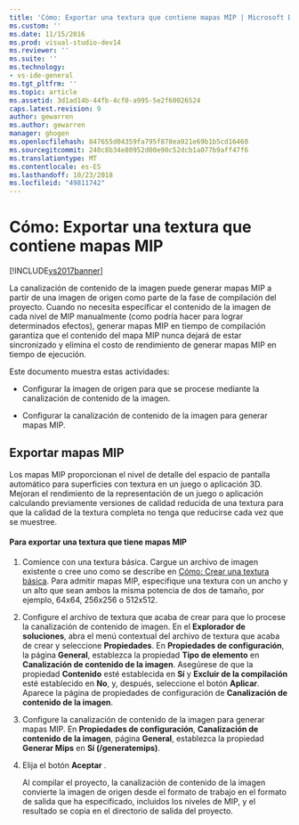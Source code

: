```yaml
---
title: 'Cómo: Exportar una textura que contiene mapas MIP | Microsoft Docs'
ms.custom: ''
ms.date: 11/15/2016
ms.prod: visual-studio-dev14
ms.reviewer: ''
ms.suite: ''
ms.technology:
- vs-ide-general
ms.tgt_pltfrm: ''
ms.topic: article
ms.assetid: 3d1ad14b-44fb-4cf0-a995-5e2f60026524
caps.latest.revision: 9
author: gewarren
ms.author: gewarren
manager: ghogen
ms.openlocfilehash: 847655d04359fa795f878ea921e69b1b5cd16460
ms.sourcegitcommit: 240c8b34e80952d00e90c52dcb1a077b9aff47f6
ms.translationtype: MT
ms.contentlocale: es-ES
ms.lasthandoff: 10/23/2018
ms.locfileid: "49811742"
---
```

# <a name="how-to-export-a-texture-that-contains-mipmaps"></a>Cómo: Exportar una textura que contiene mapas MIP
[!INCLUDE[vs2017banner](../includes/vs2017banner.md)]

La canalización de contenido de la imagen puede generar mapas MIP a partir de una imagen de origen como parte de la fase de compilación del proyecto. Cuando no necesita especificar el contenido de la imagen de cada nivel de MIP manualmente (como podría hacer para lograr determinados efectos), generar mapas MIP en tiempo de compilación garantiza que el contenido del mapa MIP nunca dejará de estar sincronizado y elimina el costo de rendimiento de generar mapas MIP en tiempo de ejecución.  
  
 Este documento muestra estas actividades:  
  
-   Configurar la imagen de origen para que se procese mediante la canalización de contenido de la imagen.  
  
-   Configurar la canalización de contenido de la imagen para generar mapas MIP.  
  
## <a name="exporting-mipmaps"></a>Exportar mapas MIP  
 Los mapas MIP proporcionan el nivel de detalle del espacio de pantalla automático para superficies con textura en un juego o aplicación 3D. Mejoran el rendimiento de la representación de un juego o aplicación calculando previamente versiones de calidad reducida de una textura para que la calidad de la textura completa no tenga que reducirse cada vez que se muestree.  
  
#### <a name="to-export-a-texture-that-has-mipmaps"></a>Para exportar una textura que tiene mapas MIP  
  
1. Comience con una textura básica. Cargue un archivo de imagen existente o cree uno como se describe en [Cómo: Crear una textura básica](../designers/how-to-create-a-basic-texture.md). Para admitir mapas MIP, especifique una textura con un ancho y un alto que sean ambos la misma potencia de dos de tamaño, por ejemplo, 64x64, 256x256 o 512x512.  
  
2. Configure el archivo de textura que acaba de crear para que lo procese la canalización de contenido de imagen. En el **Explorador de soluciones**, abra el menú contextual del archivo de textura que acaba de crear y seleccione **Propiedades**. En **Propiedades de configuración**, la página **General**, establezca la propiedad **Tipo de elemento** en **Canalización de contenido de la imagen**. Asegúrese de que la propiedad **Contenido** esté establecida en **Sí** y **Excluir de la compilación** esté establecido en **No**, y, después, seleccione el botón **Aplicar**. Aparece la página de propiedades de configuración de **Canalización de contenido de la imagen**.  
  
3. Configure la canalización de contenido de la imagen para generar mapas MIP. En **Propiedades de configuración**, **Canalización de contenido de la imagen**, página **General**, establezca la propiedad **Generar Mips** en **Sí (/generatemips)**.  
  
4. Elija el botón **Aceptar** .  
  
   Al compilar el proyecto, la canalización de contenido de la imagen convierte la imagen de origen desde el formato de trabajo en el formato de salida que ha especificado, incluidos los niveles de MIP, y el resultado se copia en el directorio de salida del proyecto.



